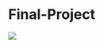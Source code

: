 # Final-Project

<img src="https://user-images.githubusercontent.com/103643538/174446385-063256cf-72af-43a6-9fe7-8a52246a62c3.png">
